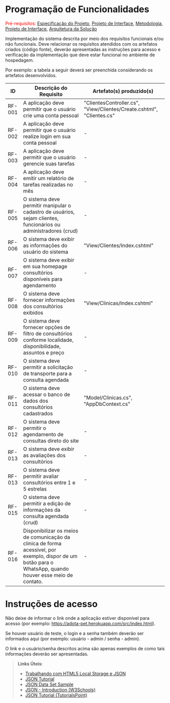 # Programação de Funcionalidades

<span style="color:red">Pré-requisitos: <a href="2-Especificação do Projeto.md"> Especificação do Projeto</a></span>, <a href="3-Projeto de Interface.md"> Projeto de Interface</a>, <a href="4-Metodologia.md"> Metodologia</a>, <a href="3-Projeto de Interface.md"> Projeto de Interface</a>, <a href="5-Arquitetura da Solução.md"> Arquitetura da Solução</a>

Implementação do sistema descrita por meio dos requisitos funcionais e/ou não funcionais. Deve relacionar os requisitos atendidos com os artefatos criados (código fonte), deverão apresentadas as instruções para acesso e verificação da implementação que deve estar funcional no ambiente de hospedagem.

Por exemplo: a tabela a seguir deverá ser preenchida considerando os artefatos desenvolvidos.

|ID    | Descrição do Requisito  | Artefato(s) produzido(s) |
|------|-----------------------------------------|----|
|RF-001| A aplicação deve permitir que o usuário crie uma conta pessoal | "ClientesController.cs", "View/Clientes/Create.cshtml", "Clientes.cs" | 
|RF-002| A aplicação deve permitir que o usuário realize login em sua conta pessoal | - |
|RF-003| A aplicação deve permitir que o usuário gerencie suas tarefas | - |
|RF-004| A aplicação deve emitir um relatório de tarefas realizadas no mês   | - |
|RF-005| O sistema deve permitir manipular o cadastro de usuários, sejam clientes, funcionários ou administradores (crud) | - | 
|RF-006| O sistema deve exibir as informações do usuário do sistema | "View/Clientes/Index.cshtml" | 
|RF-007| O sistema deve exibir em sua homepage consultórios disponíveis para agendamento | - | 
|RF-008| O sistema deve fornecer informações dos consultórios exibidos | "View/Clinicas/Index.cshtml" | 
|RF-009| O sistema deve fornecer opções de filtro de consultórios conforme localidade, disponibilidade, assuntos e preço | - | 
|RF-010| O sistema deve permitir a solicitação de transporte para a consulta agendada | - | 
|RF-011| O sistema deve acessar o banco de dados dos consultórios cadastrados| "Model/Clinicas.cs", "AppDbContext.cs" | 
|RF-012| O sistema deve permitir o agendamento de consultas direto do site | - | 
|RF-013| O sistema deve exibir as avaliações dos consultórios | - | 
|RF-013| O sistema deve permitir avaliar consultórios entre 1 e 5 estrelas | - |
|RF-015| O sistema deve permitir a edição de informações da consulta agendada (crud) | - | 
|RF-016| Disponibilizar os meios de comunicação da clinica de forma acessivel, por exemplo, dispor de um botão para o WhatsApp, quando houver esse meio de contato.| - |

# Instruções de acesso

Não deixe de informar o link onde a aplicação estiver disponível para acesso (por exemplo: https://adota-pet.herokuapp.com/src/index.html).

Se houver usuário de teste, o login e a senha também deverão ser informados aqui (por exemplo: usuário - admin / senha - admin).

O link e o usuário/senha descritos acima são apenas exemplos de como tais informações deverão ser apresentadas.

> **Links Úteis**:
>
> - [Trabalhando com HTML5 Local Storage e JSON](https://www.devmedia.com.br/trabalhando-com-html5-local-storage-e-json/29045)
> - [JSON Tutorial](https://www.w3resource.com/JSON)
> - [JSON Data Set Sample](https://opensource.adobe.com/Spry/samples/data_region/JSONDataSetSample.html)
> - [JSON - Introduction (W3Schools)](https://www.w3schools.com/js/js_json_intro.asp)
> - [JSON Tutorial (TutorialsPoint)](https://www.tutorialspoint.com/json/index.htm)
